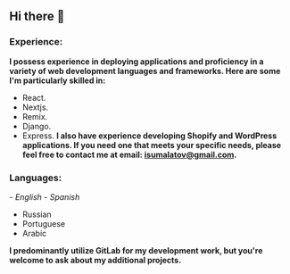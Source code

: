 ## Hi there 👋
### Experience:
**I possess experience in deploying applications and proficiency in a variety of web development languages and frameworks. Here are some I'm particularly skilled in:**
- React.
- Nextjs.
- Remix.
- Django.
- Express.
**I also have experience developing Shopify and WordPress applications. If you need one that meets your specific needs, please feel free to contact me at email: isumalatov@gmail.com.**

### Languages:
*- English*
*- Spanish*
- Russian
- Portuguese
- Arabic

**I predominantly utilize GitLab for my development work, but you're welcome to ask about my additional projects.**
